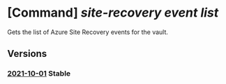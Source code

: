 # [Command] _site-recovery event list_

Gets the list of Azure Site Recovery events for the vault.

## Versions

### [2021-10-01](/Resources/mgmt-plane/L3N1YnNjcmlwdGlvbnMve30vcmVzb3VyY2Vncm91cHMve30vcHJvdmlkZXJzL21pY3Jvc29mdC5yZWNvdmVyeXNlcnZpY2VzL3ZhdWx0cy97fS9yZXBsaWNhdGlvbmV2ZW50cw==/2021-10-01.xml) **Stable**

<!-- mgmt-plane /subscriptions/{}/resourcegroups/{}/providers/microsoft.recoveryservices/vaults/{}/replicationevents 2021-10-01 -->
